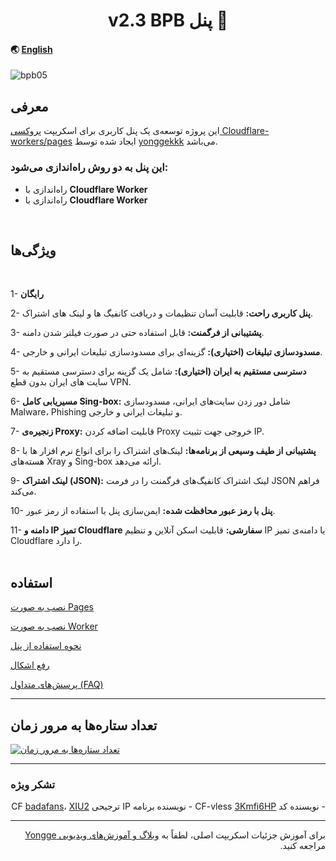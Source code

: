 <!-- language: lang-html -->
<h1 align="center"> v2.3 BPB پنل  🎃</h1>

#### 🌏 [English](README.md)

![bpb05](https://github.com/NiREvil/bia-pain-bache/assets/126243832/95b1fd53-aead-4634-a485-6f5652dbb82b)


## معرفی

این پروژه توسعه‌ی یک پنل کاربری برای اسکریپت <a href="https://github.com/yonggekkk/Cloudflare-workers-pages-vless">پروکسی Cloudflare-workers/pages</a> ایجاد شده توسط <a href="https://github.com/yonggekkk">yonggekkk</a> می‌باشد.

### این پنل به دو روش راه‌اندازی می‌شود:

- راه‌اندازی با **Cloudflare Worker**
- راه‌اندازی با **Cloudflare Worker**
<br>

## ویژگی‌ها

<br>

1- **رایگان**
  
2- **پنل کاربری راحت:** قابلیت آسان تنظیمات و دریافت کانفیگ ها و لینک های اشتراک.

3- **پشتیبانی از فرگمنت:** قابل استفاده حتی در صورت فیلتر شدن دامنه.

4- **مسدودسازی تبلیغات (اختیاری):** گزینه‌ای برای مسدودسازی تبلیغات ایرانی و خارجی.

5- **دسترسی مستقیم به ایران (اختیاری):** شامل یک گزینه برای دسترسی مستقیم به سایت های ایران بدون قطع VPN.
   
6- **مسیریابی کامل Sing-box:** شامل دور زدن سایت‌های ایرانی، مسدودسازی Malware، Phishing و تبلیغات ایرانی و خارجی.

7- **زنجیره‌ی Proxy:** قابلیت اضافه کردن Proxy خروجی جهت تثبیت IP.

8- **پشتیبانی از طیف وسیعی از برنامه‌ها:** لینک‌های اشتراک را برای انواع نرم افزار ها با هسته‌های Xray و Sing-box ارائه می‌دهد.

9- **لینک اشتراک (JSON):** لینک‌ اشتراک کانفیگ‌های فرگمنت را در فرمت JSON فراهم می‌کند.

10- **پنل با رمز عبور محافظت شده:** ایمن‌سازی پنل با استفاده از رمز عبور.

11- **دامنه و IP تمیز Cloudflare سفارشی:** قابلیت اسکن آنلاین و تنظیم IP یا دامنه‌ی تمیز Cloudflare را دارد.
<br><br>

## استفاده
[نصب به صورت Pages](docs/pages_installation_fa.md)

[نصب به صورت Worker](docs/worker_installation_fa.md)

[نحوه استفاده از پنل](docs/configuration.md)

[رفع اشکال](docs/troubleshooting.md)

[پرسش‌های متداول (FAQ)](docs/faq.md)

---

## تعداد ستاره‌ها به مرور زمان
[![تعداد ستاره‌ها به مرور زمان](https://starchart.cc/bia-pain-bache/BPB-Worker-Panel.svg?variant=adaptive)](https://starchart.cc/bia-pain-bache/BPB-Worker-Panel)

---

### تشکر ویژه
<div dir="rtl">
- نویسنده کد CF-vless <a href="https://github.com/3Kmfi6HP/EDtunnel">3Kmfi6HP</a>
- نویسنده برنامه IP ترجیحی CF <a href="https://github.com/badafans/Cloudflare-IP-SpeedTest">badafans</a>، <a href="https://github.com/XIU2/CloudflareSpeedTest">XIU2</a>
</div>

---

<div dir="rtl">
برای آموزش جزئیات اسکریپت اصلی، لطفاً به <a href="https://ygkkk.blogspot.com/2023/07/cfworkers-vless.html">وبلاگ و آموزش‌های ویدیویی Yongge</a> مراجعه کنید.
</div>
